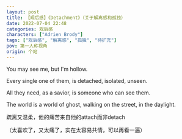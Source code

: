 ```yaml
---
layout: post
title: 【观后感】《Detachment》（关于解离感和孤独）
date: 2022-07-04 22:48
categories: 观后感
characters: ["Adrien Brody"]
tags: ["观后感", "解离感", "孤独", "待扩充"]
pov: 第一人称视角
origin: 个站
---
```


You may see me, but I'm hollow.

Every single one of them, is detached, isolated, unseen.

All they need, as a savior, is someone who can see them.

The world is a world of ghost, walking on the street, in the daylight.

疏离又温柔，他的痛苦来自他的attach而非detach

（太喜欢了，又太痛了，实在太容易共情，可以再看一遍）
